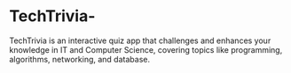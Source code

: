 # TechTrivia-
TechTrivia is an interactive quiz app that challenges and enhances your knowledge in IT and Computer Science, covering topics like programming, algorithms, networking, and database.
